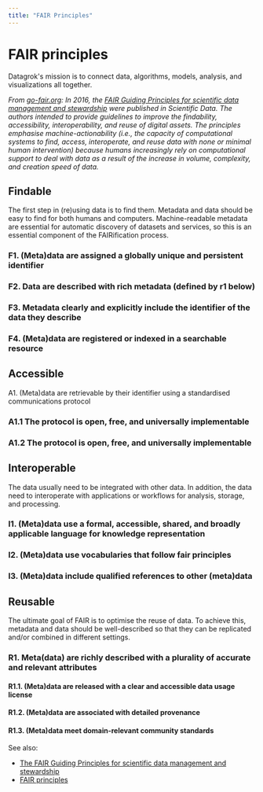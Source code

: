 ```yaml
---
title: "FAIR Principles"
---
```


# FAIR principles

Datagrok's mission is to connect data, algorithms, models, analysis, and visualizations all together.

_From [go-fair.org](https://www.go-fair.org/fair-principles/): In 2016, the
[FAIR Guiding Principles for scientific data management and stewardship](https://www.nature.com/articles/sdata201618)
were published in Scientific Data. The authors intended to provide guidelines to improve the findability, accessibility,
interoperability, and reuse of digital assets. The principles emphasise machine-actionability
(i.e., the capacity of computational systems to find, access, interoperate, and reuse data with none or minimal human
intervention) because humans increasingly rely on computational support to deal with data as a result of the increase in
volume, complexity, and creation speed of data._

## Findable

The first step in (re)using data is to find them. Metadata and data should be easy to find for both humans and
computers. Machine-readable metadata are essential for automatic discovery of datasets and services, so this is an
essential component of the FAIRification process.

### F1. (Meta)data are assigned a globally unique and persistent identifier

### F2. Data are described with rich metadata (defined by r1 below)

### F3. Metadata clearly and explicitly include the identifier of the data they describe

### F4. (Meta)data are registered or indexed in a searchable resource

## Accessible

A1. (Meta)data are retrievable by their identifier using a standardised communications protocol

### A1.1 The protocol is open, free, and universally implementable

### A1.2 The protocol is open, free, and universally implementable

## Interoperable

The data usually need to be integrated with other data. In addition, the data need to interoperate with applications or
workflows for analysis, storage, and processing.

### I1. (Meta)data use a formal, accessible, shared, and broadly applicable language for knowledge representation

### I2. (Meta)data use vocabularies that follow fair principles

### I3. (Meta)data include qualified references to other (meta)data

## Reusable

The ultimate goal of FAIR is to optimise the reuse of data. To achieve this, metadata and data should be well-described
so that they can be replicated and/or combined in different settings.

### R1. Meta(data) are richly described with a plurality of accurate and relevant attributes

#### R1.1. (Meta)data are released with a clear and accessible data usage license

#### R1.2. (Meta)data are associated with detailed provenance

#### R1.3. (Meta)data meet domain-relevant community standards

See also:

* [The FAIR Guiding Principles for scientific data management and stewardship](https://www.nature.com/articles/sdata201618)
* [FAIR principles](https://www.go-fair.org/fair-principles/)
